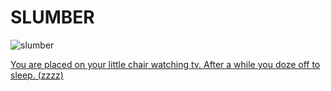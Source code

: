 # SLUMBER  

![slumber](https://media.giphy.com/media/NWg7M1VlT101W/giphy.gif)  

[You are placed on your little chair watching tv. After a while you doze off to sleep. (zzzz)](../morning.md)  
